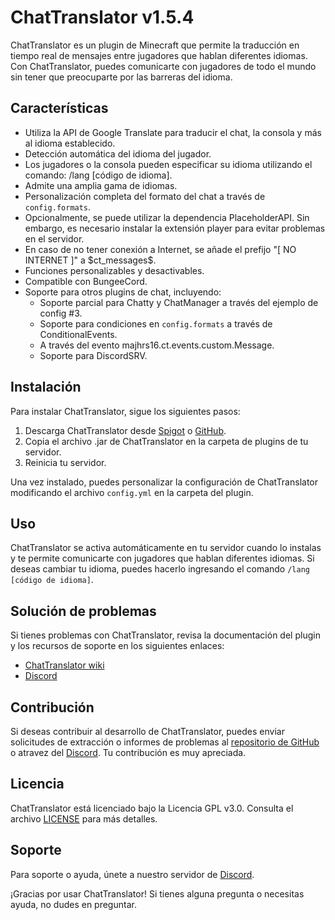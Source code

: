 # ChatTranslator v1.5.4

ChatTranslator es un plugin de Minecraft que permite la traducción en tiempo real de mensajes entre jugadores que hablan diferentes idiomas. Con ChatTranslator, puedes comunicarte con jugadores de todo el mundo sin tener que preocuparte por las barreras del idioma.

## Características

- Utiliza la API de Google Translate para traducir el chat, la consola y más al idioma establecido.
- Detección automática del idioma del jugador.
- Los jugadores o la consola pueden especificar su idioma utilizando el comando: /lang [código de idioma].
- Admite una amplia gama de idiomas.
- Personalización completa del formato del chat a través de `config.formats`.
- Opcionalmente, se puede utilizar la dependencia PlaceholderAPI. Sin embargo, es necesario instalar la extensión player para evitar problemas en el servidor.
- En caso de no tener conexión a Internet, se añade el prefijo "[ NO INTERNET ]" a \$ct_messages\$.
- Funciones personalizables y desactivables.
- Compatible con BungeeCord.
- Soporte para otros plugins de chat, incluyendo:
  - Soporte parcial para Chatty y ChatManager a través del ejemplo de config #3.
  - Soporte para condiciones en `config.formats` a través de ConditionalEvents.
  - A través del evento majhrs16.ct.events.custom.Message.
  - Soporte para DiscordSRV.

## Instalación

Para instalar ChatTranslator, sigue los siguientes pasos:

1. Descarga ChatTranslator desde [Spigot](https://www.spigotmc.org/resources/chattranslator.106604/) o [GitHub](https://github.com/CreativeMD/ChatTranslator/releases).
2. Copia el archivo .jar de ChatTranslator en la carpeta de plugins de tu servidor.
3. Reinicia tu servidor.

Una vez instalado, puedes personalizar la configuración de ChatTranslator modificando el archivo `config.yml` en la carpeta del plugin.

## Uso

ChatTranslator se activa automáticamente en tu servidor cuando lo instalas y te permite comunicarte con jugadores que hablan diferentes idiomas. Si deseas cambiar tu idioma, puedes hacerlo ingresando el comando `/lang [código de idioma]`.

## Solución de problemas

Si tienes problemas con ChatTranslator, revisa la documentación del plugin y los recursos de soporte en los siguientes enlaces:

- [ChatTranslator wiki](https://github.com/Majhrs16/ChatTranslator/wiki)
- [Discord](https://discord.gg/kZxHnSVPTg)

## Contribución

Si deseas contribuir al desarrollo de ChatTranslator, puedes enviar solicitudes de extracción o informes de problemas al [repositorio de GitHub](https://github.com/Majhrs16/ChatTranslator) o atravez del [Discord](https://discord.gg/kZxHnSVPTg). Tu contribución es muy apreciada.

## Licencia

ChatTranslator está licenciado bajo la Licencia GPL v3.0. Consulta el archivo [LICENSE](LICENSE) para más detalles.

## Soporte

Para soporte o ayuda, únete a nuestro servidor de [Discord](https://discord.gg/kZxHnSVPTg).

¡Gracias por usar ChatTranslator! Si tienes alguna pregunta o necesitas ayuda, no dudes en preguntar.
